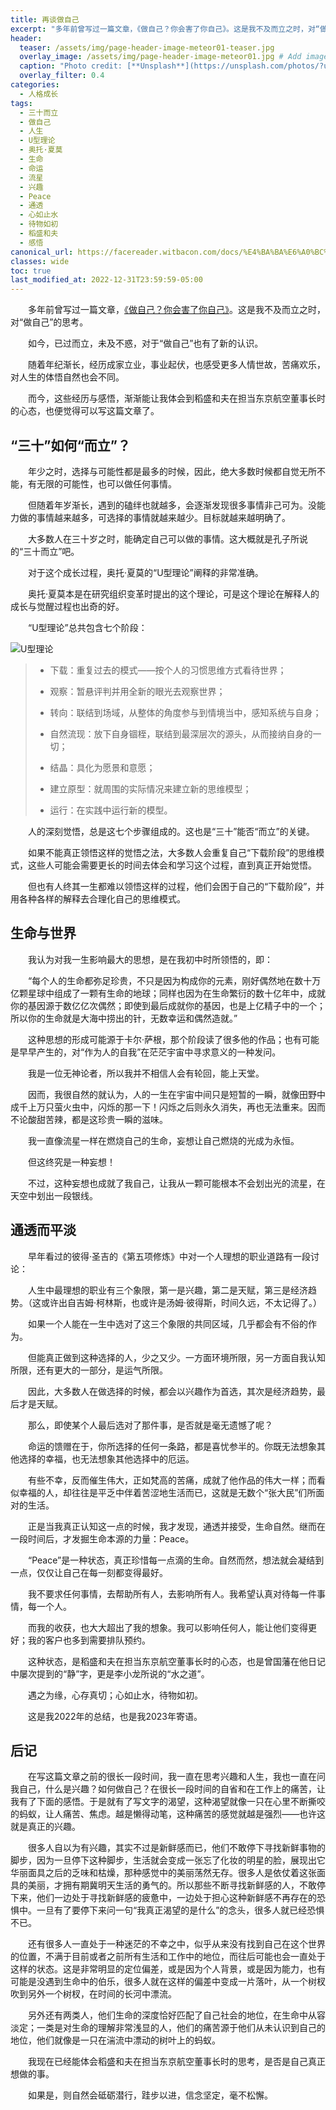 ```yaml
---
title: 再谈做自己
excerpt: "多年前曾写过一篇文章，《做自己？你会害了你自己》。这是我不及而立之时，对“做自己”的思考。如今，已过而立，未及不惑，对于“做自己”也有了新的认识。"
header:
  teaser: /assets/img/page-header-image-meteor01-teaser.jpg
  overlay_image: /assets/img/page-header-image-meteor01.jpg # Add image post (optional)
  caption: "Photo credit: [**Unsplash**](https://unsplash.com/photos/?utm_source=unsplash&utm_medium=referral&utm_content=creditCopyText)"
  overlay_filter: 0.4
categories:
  - 人格成长
tags: 
  - 三十而立
  - 做自己
  - 人生
  - U型理论
  - 奥托·夏莫
  - 生命
  - 命运
  - 流星
  - 兴趣
  - Peace
  - 通透
  - 心如止水
  - 待物如初
  - 稻盛和夫
  - 感悟
canonical_url: https://facereader.witbacon.com/docs/%E4%BA%BA%E6%A0%BC%E6%88%90%E9%95%BF/Psy-ToBeYourself-2/
classes: wide
toc: true
last_modified_at: 2022-12-31T23:59:59-05:00
---
```


&emsp;&emsp;多年前曾写过一篇文章，[《做自己？你会害了你自己》](https://facereader.witbacon.com/docs/%E4%BA%BA%E6%A0%BC%E6%88%90%E9%95%BF/Psy-ToBeYourself-1/)。这是我不及而立之时，对“做自己”的思考。

&emsp;&emsp;如今，已过而立，未及不惑，对于“做自己”也有了新的认识。

&emsp;&emsp;随着年纪渐长，经历成家立业，事业起伏，也感受更多人情世故，苦痛欢乐，对人生的体悟自然也会不同。

&emsp;&emsp;而今，这些经历与感悟，渐渐能让我体会到稻盛和夫在担当东京航空董事长时的心态，也便觉得可以写这篇文章了。

## “三十”如何“而立”？

&emsp;&emsp;年少之时，选择与可能性都是最多的时候，因此，绝大多数时候都自觉无所不能，有无限的可能性，也可以做任何事情。

&emsp;&emsp;但随着年岁渐长，遇到的磕绊也就越多，会逐渐发现很多事情非己可为。没能力做的事情越来越多，可选择的事情就越来越少。目标就越来越明确了。

&emsp;&emsp;大多数人在三十岁之时，能确定自己可以做的事情。这大概就是孔子所说的“三十而立”吧。

&emsp;&emsp;对于这个成长过程，奥托·夏莫的“U型理论”阐释的非常准确。

&emsp;&emsp;奥托·夏莫本是在研究组织变革时提出的这个理论，可是这个理论在解释人的成长与觉醒过程也出奇的好。

&emsp;&emsp;“U型理论”总共包含七个阶段：

![U型理论](https://kewtgh.github.io/PicSunflowers/img/2022/U型理论.png)

> - 下载：重复过去的模式——按个人的习惯思维方式看待世界；
>
> - 观察：暂悬评判并用全新的眼光去观察世界；
>
> - 转向：联结到场域，从整体的角度参与到情境当中，感知系统与自身；
>
> - 自然流现：放下自身锢桎，联结到最深层次的源头，从而接纳自身的一切；
>
> - 结晶：具化为愿景和意愿；
>
> - 建立原型：就周围的实际情况来建立新的思维模型；
>
> - 运行：在实践中运行新的模型。

&emsp;&emsp;人的深刻觉悟，总是这七个步骤组成的。这也是“三十”能否“而立”的关键。

&emsp;&emsp;如果不能真正领悟这样的觉悟之法，大多数人会重复自己“下载阶段”的思维模式，这些人可能会需要更长的时间去体会和学习这个过程，直到真正开始觉悟。

&emsp;&emsp;但也有人终其一生都难以领悟这样的过程，他们会困于自己的“下载阶段”，并用各种各样的解释去合理化自己的思维模式。

## 生命与世界

&emsp;&emsp;我认为对我一生影响最大的思想，是在我初中时所领悟的，即：

&emsp;&emsp;“每个人的生命都弥足珍贵，不只是因为构成你的元素，刚好偶然地在数十万亿颗星球中组成了一颗有生命的地球；同样也因为在生命繁衍的数十亿年中，成就你的基因源于数亿亿次偶然；即使到最后成就你的基因，也是上亿精子中的一个；所以你的生命就是大海中捞出的针，无数幸运和偶然造就。”

&emsp;&emsp;这种思想的形成可能源于卡尔·萨根，那个阶段读了很多他的作品；也有可能是早早产生的，对“作为人的自我”在茫茫宇宙中寻求意义的一种发问。

&emsp;&emsp;我是一位无神论者，所以我并不相信人会有轮回，能上天堂。

&emsp;&emsp;因而，我很自然的就认为，人的一生在宇宙中间只是短暂的一瞬，就像田野中成千上万只萤火虫中，闪烁的那一下！闪烁之后则永久消失，再也无法重来。因而不论酸甜苦辣，都是这珍贵一瞬的滋味。

&emsp;&emsp;我一直像流星一样在燃烧自己的生命，妄想让自己燃烧的光成为永恒。

&emsp;&emsp;但这终究是一种妄想！

&emsp;&emsp;不过，这种妄想也成就了我自己，让我从一颗可能根本不会划出光的流星，在天空中划出一段银线。

## 通透而平淡

&emsp;&emsp;早年看过的彼得·圣吉的《第五项修炼》中对一个人理想的职业道路有一段讨论：

&emsp;&emsp;人生中最理想的职业有三个象限，第一是兴趣，第二是天赋，第三是经济趋势。（这或许出自吉姆·柯林斯，也或许是汤姆·彼得斯，时间久远，不太记得了。）

&emsp;&emsp;如果一个人能在一生中选对了这三个象限的共同区域，几乎都会有不俗的作为。

&emsp;&emsp;但能真正做到这种选择的人，少之又少。一方面环境所限，另一方面自我认知所限，还有更大的一部分，是运气所限。

&emsp;&emsp;因此，大多数人在做选择的时候，都会以兴趣作为首选，其次是经济趋势，最后才是天赋。

&emsp;&emsp;那么，即使某个人最后选对了那件事，是否就是毫无遗憾了呢？

&emsp;&emsp;命运的馈赠在于，你所选择的任何一条路，都是喜忧参半的。你既无法想象其他选择的幸福，也无法想象其他选择中的厄运。

&emsp;&emsp;有些不幸，反而催生伟大，正如梵高的苦痛，成就了他作品的伟大一样；而看似幸福的人，却往往是平乏中伴着苦涩地生活而已，这就是无数个“张大民”们所面对的生活。

&emsp;&emsp;正是当我真正认知这一点的时候，我才发现，通透并接受，生命自然。继而在一段时间后，才发掘生命本源的力量：Peace。

&emsp;&emsp;“Peace”是一种状态，真正珍惜每一点滴的生命。自然而然，想法就会凝结到一点，仅仅让自己在每一刻都变得最好。

&emsp;&emsp;我不要求任何事情，去帮助所有人，去影响所有人。我希望认真对待每一件事情，每一个人。

&emsp;&emsp;而我的收获，也大大超出了我的想象。我可以影响任何人，能让他们变得更好；我的客户也多到需要排队预约。

&emsp;&emsp;这种状态，是稻盛和夫在担当东京航空董事长时的心态，也是曾国藩在他日记中屡次提到的“静”字，更是李小龙所说的“水之道”。

&emsp;&emsp;遇之为缘，心存真切；心如止水，待物如初。

&emsp;&emsp;这是我2022年的总结，也是我2023年寄语。

## 后记

&emsp;&emsp;在写这篇文章之前的很长一段时间，我一直在思考兴趣和人生，我也一直在问我自己，什么是兴趣？如何做自己？在很长一段时间的自省和在工作上的痛苦，让我有了下面的感悟。于是就有了写文字的渴望，这种渴望就像一只在心里不断撕咬的蚂蚁，让人痛苦、焦虑。越是懒得动笔，这种痛苦的感觉就越是强烈——也许这就是真正的兴趣。

&emsp;&emsp;很多人自以为有兴趣，其实不过是新鲜感而已，他们不敢停下寻找新鲜事物的脚步，因为一旦停下这种脚步，生活就会变成一张忘了化妆的明星的脸，展现出它华丽面具之后的乏味和枯燥，那种感觉中的美丽荡然无存。很多人是依仗着这张面具的美丽，才拥有期冀明天生活的勇气的。所以那些不断寻找新鲜感的人，不敢停下来，他们一边处于寻找新鲜感的疲惫中，一边处于担心这种新鲜感不再存在的恐惧中。一旦有了要停下来问一句“我真正渴望的是什么”的念头，很多人就已经恐惧不已。

&emsp;&emsp;还有很多人一直处于一种迷茫的不幸之中，似乎从来没有找到自己在这个世界的位置，不满于目前或者之前所有生活和工作中的地位，而往后可能也会一直处于这样的状态。这是非常明显的定位偏差，或是因为个人背景，或是因为能力，也有可能是没遇到生命中的伯乐，很多人就在这样的偏差中变成一片落叶，从一个树杈吹到另外一个树杈，在时间的长河中漂流。

&emsp;&emsp;另外还有两类人，他们生命的深度恰好匹配了自己社会的地位，在生命中从容淡定；一类是对生命的理解非常浅显的人，他们的痛苦源于他们从未认识到自己的地位，他们就像是一只在湍流中漂动的树叶上的蚂蚁。

&emsp;&emsp;我现在已经能体会稻盛和夫在担当东京航空董事长时的思考，是否是自己真正想做的事。

&emsp;&emsp;如果是，则自然会砥砺潜行，跬步以进，信念坚定，毫不松懈。